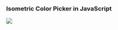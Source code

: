 ### Isometric Color Picker in JavaScript

<img src="https://github.com/caiannello/isometric_colorpicker_js/main/demo.png?raw=true"  />

